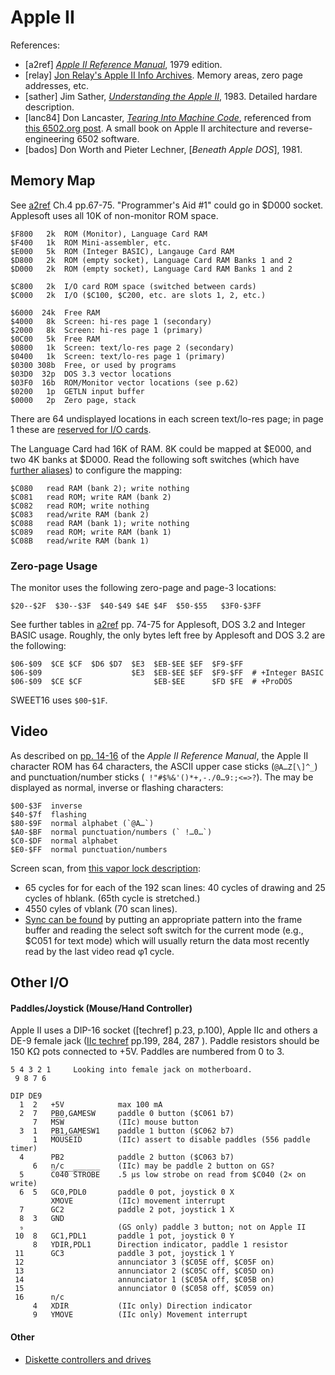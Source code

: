 Apple II
========

References:
- \[a2ref] [_Apple II Reference Manual_][a2ref], 1979 edition.
- \[relay] [Jon Relay's Apple II Info Archives][relay]. Memory areas,
  zero page addresses, etc.
- \[sather] Jim Sather, [_Understanding the Apple II_][sather], 1983.
  Detailed hardare description.
- \[lanc84] Don Lancaster, [_Tearing Into Machine Code_][lanc84],
  referenced from [this 6502.org post][p67532]. A small book on Apple
  II architecture and reverse-engineering 6502 software.
- \[bados] Don Worth and Pieter Lechner, [_Beneath Apple DOS_], 1981.


Memory Map
----------

See [a2ref] Ch.4 pp.67-75. "Programmer's Aid #1" could go in $D000
socket. Applesoft uses all 10K of non-monitor ROM space.

    $F800   2k  ROM (Monitor), Language Card RAM
    $F400   1k  ROM Mini-assembler, etc.
    $E000   5k  ROM (Integer BASIC), Langauge Card RAM
    $D800   2k  ROM (empty socket), Language Card RAM Banks 1 and 2
    $D000   2k  ROM (empty socket), Language Card RAM Banks 1 and 2

    $C800   2k  I/O card ROM space (switched between cards)
    $C000   2k  I/O ($C100, $C200, etc. are slots 1, 2, etc.)

    $6000  24k  Free RAM
    $4000   8k  Screen: hi-res page 1 (secondary)
    $2000   8k  Screen: hi-res page 1 (primary)
    $0C00   5k  Free RAM
    $0800   1k  Screen: text/lo-res page 2 (secondary)
    $0400   1k  Screen: text/lo-res page 1 (primary)
    $0300 308b  Free, or used by programs
    $03D0  32p  DOS 3.3 vector locations
    $03F0  16b  ROM/Monitor vector locations (see p.62)
    $0200   1p  GETLN input buffer
    $0000   2p  Zero page, stack

There are 64 undisplayed locations in each screen text/lo-res page; in
page 1 these are [reserved for I/O cards][jr-screenholes].

The Language Card had 16K of RAM. 8K could be mapped at $E000, and two
4K banks at $D000. Read the following soft switches (which have
[further aliases][relay-io]) to configure the mapping:

    $C080   read RAM (bank 2); write nothing
    $C081   read ROM; write RAM (bank 2)
    $C082   read ROM; write nothing
    $C083   read/write RAM (bank 2)
    $C088   read RAM (bank 1); write nothing
    $C089   read ROM; write RAM (bank 1)
    $C08B   read/write RAM (bank 1)

### Zero-page Usage

The monitor uses the following zero-page and page-3 locations:

    $20--$2F  $30--$3F  $40-$49 $4E $4F  $50-$55   $3F0-$3FF

See further tables in [a2ref] pp. 74-75 for Applesoft, DOS 3.2 and
Integer BASIC usage. Roughly, the only bytes left free by Applesoft
and DOS 3.2 are the following:

    $06-$09  $CE $CF  $D6 $D7  $E3  $EB-$EE $EF  $F9-$FF
    $06-$09                    $E3  $EB-$EE $EF  $F9-$FF  # +Integer BASIC
    $06-$09  $CE $CF                $EB-$EE      $FD $FE  # +ProDOS

SWEET16 uses `$00`-`$1F`.


Video
-----

As described on [pp. 14-16][a2ref-14] of the _Apple II Reference Manual_,
the Apple II character ROM has 64 characters, the ASCII upper case sticks
(`@A…Z[\]^_`) and punctuation/number sticks (` !"#$%&'()*+,-./0…9:;<=>?`).
The may be displayed as normal, inverse or flashing characters:

    $00-$3F  inverse
    $40-$7f  flashing
    $80-$9F  normal alphabet (`@A…`)
    $A0-$BF  normal punctuation/numbers (` !…0…`)
    $C0-$DF  normal alphabet
    $E0-$FF  normal punctuation/numbers

Screen scan, from [this vapor lock description][vapor]:
- 65 cycles for for each of the 192 scan lines: 40 cycles of drawing
  and 25 cycles of hblank. (65th cycle is stretched.)
- 4550 cyles of vblank (70 scan lines).
- [Sync can be found][rcse 14027] by putting an appropriate pattern
  into the frame buffer and reading the select soft switch for the
  current mode (e.g., $C051 for text mode) which will usually return
  the data most recently read by the last video read φ1 cycle.


Other I/O
---------

#### Paddles/Joystick (Mouse/Hand Controller)

Apple II uses a DIP-16 socket ([techref] p.23, p.100), Apple IIc and
others a DE-9 female jack ([IIc techref] pp.199, 284, 287 ). Paddle
resistors should be 150 KΩ pots connected to +5V. Paddles are numbered
from 0 to 3.

    5 4 3 2 1     Looking into female jack on motherboard.
     9 8 7 6

    DIP DE9
      1  2   +5V            max 100 mA
      2  7   PB0,GAMESW     paddle 0 button ($C061 b7)
         7   M̅S̅W̅            (IIc) mouse button
      3  1   PB1,GAMESW1    paddle 1 button ($C062 b7)
         1   M̅O̅U̅S̅E̅I̅D̅        (IIc) assert to disable paddles (556 paddle timer)
      4      PB2            paddle 2 button ($C063 b7)
         6   n/c            (IIc) may be paddle 2 button on GS?
      5      C̅0̅4̅0̅ ̅S̅T̅R̅O̅B̅E̅    .5 μs low strobe on read from $C040 (2× on write)
      6  5   GC0,PDL0       paddle 0 pot, joystick 0 X
             XMOVE          (IIc) movement interrupt
      7      GC2            paddle 2 pot, joystick 1 X
      8  3   GND
      ₉                     (GS only) paddle 3 button; not on Apple II
     10  8   GC1,PDL1       paddle 1 pot, joystick 0 Y
         8   YDIR,PDL1      Direction indicator, paddle 1 resistor
     11      GC3            paddle 3 pot, joystick 1 Y
     12                     annunciator 3 ($C05E off, $C05F on)
     13                     annunciator 2 ($C05C off, $C05D on)
     14                     annunciator 1 ($C05A off, $C05B on)
     15                     annunciator 0 ($C058 off, $C059 on)
     16      n/c
         4   XDIR           (IIc only) Direction indicator
         9   YMOVE          (IIc only) Movement interrupt

#### Other

- [Diskette controllers and drives](disk.md)



<!-------------------------------------------------------------------->
[IIc techref]: https://archive.org/details/Apple_IIc_Technical_Reference_Manual
[a2cref]: https://archive.org/details/Apple_IIc_Technical_Reference_Manual
[a2ref-14]: https://archive.org/details/Apple_II_Reference_Manual_1979_Apple/page/n24/mode/1up
[a2ref]: https://archive.org/details/Apple_II_Reference_Manual_1979_Apple
[bados]: https://archive.org/details/Beneath_Apple_DOS_OCR/page/n2/mode/1up
[jr-screenholes]: http://www.kreativekorp.com/miscpages/a2info/screenholes.shtml
[lanc84]: http://forum.6502.org/download/file.php?id=7848
[p67532]: http://forum.6502.org/viewtopic.php?f=3&t=5517&sid=f6734cd034b51b20dcd393f67a3c48fe&start=30#p67532
[rcse 14027]: https://retrocomputing.stackexchange.com/q/14027/7208
[relay-io]: https://www.kreativekorp.com/miscpages/a2info/iomemory.shtml
[relay]: https://www.kreativekorp.com/miscpages/a2info/index.shtml
[sather]: https://archive.org/details/Understanding_the_Apple_II_1983_Quality_Software/mode/1up
[vapor]: http://www.deater.net/weave/vmwprod/megademo/vapor_lock.html
